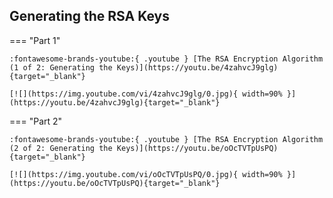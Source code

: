 
## Generating the RSA Keys

=== "Part 1"

    :fontawesome-brands-youtube:{ .youtube } [The RSA Encryption Algorithm (1 of 2: Generating the Keys)](https://youtu.be/4zahvcJ9glg){target="_blank"}

    [![](https://img.youtube.com/vi/4zahvcJ9glg/0.jpg){ width=90% }](https://youtu.be/4zahvcJ9glg){target="_blank"}

=== "Part 2"

    :fontawesome-brands-youtube:{ .youtube } [The RSA Encryption Algorithm (2 of 2: Generating the Keys)](https://youtu.be/oOcTVTpUsPQ){target="_blank"}

    [![](https://img.youtube.com/vi/oOcTVTpUsPQ/0.jpg){ width=90% }](https://youtu.be/oOcTVTpUsPQ){target="_blank"}
